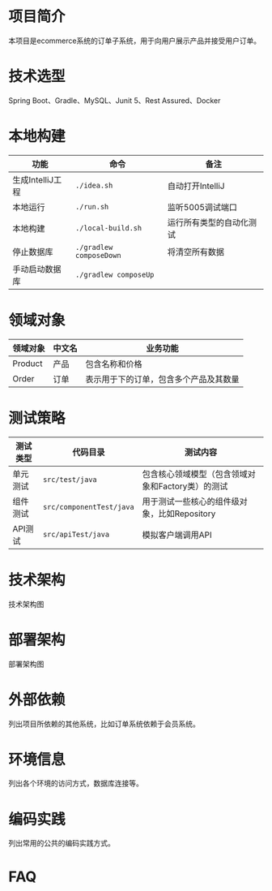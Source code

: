 # 项目简介
本项目是ecommerce系统的订单子系统，用于向用户展示产品并接受用户订单。

# 技术选型
Spring Boot、Gradle、MySQL、Junit 5、Rest Assured、Docker

# 本地构建
|功能|命令|备注|
| --- | --- | --- |
|生成IntelliJ工程|`./idea.sh`|自动打开IntelliJ|
|本地运行|`./run.sh`|监听5005调试端口|
|本地构建|`./local-build.sh`|运行所有类型的自动化测试|
|停止数据库|`./gradlew composeDown`|将清空所有数据|
|手动启动数据库|`./gradlew composeUp`||

# 领域对象
|领域对象|中文名|业务功能|
| --- | --- | --- |
|Product|产品|包含名称和价格|
|Order|订单|表示用于下的订单，包含多个产品及其数量|

# 测试策略
|测试类型|代码目录|测试内容|
| --- | --- | --- |
|单元测试|`src/test/java`|包含核心领域模型（包含领域对象和Factory类）的测试|
|组件测试|`src/componentTest/java`|用于测试一些核心的组件级对象，比如Repository|
|API测试|`src/apiTest/java`|模拟客户端调用API|

# 技术架构
技术架构图

# 部署架构
部署架构图

# 外部依赖
列出项目所依赖的其他系统，比如订单系统依赖于会员系统。

# 环境信息
列出各个环境的访问方式，数据库连接等。

# 编码实践
列出常用的公共的编码实践方式。

# FAQ